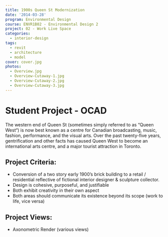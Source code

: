```yaml
---
title: 1900s Queen St Modernization
date: '2014-03-28'
program: Environmental Design
course: ENVR1B02 - Environmental Design 2
project: 02 - Work Live Space
categories:
  - interior-design
tags:
  - revit
  - architecture
  - model
cover: cover.jpg
photos:
  - Overview.jpg
  - Overview-Cutaway-1.jpg
  - Overview-Cutaway-2.jpg
  - Overview-Cutaway-3.jpg
---
```

# Student Project - OCAD
The western end of Queen St (sometimes simply referred to as “Queen West“) is now best known as a centre for Canadian broadcasting, music, fashion, performance, and the visual arts. Over the past twenty-five years, gentrification and other facts has caused Queen West to become an international arts centre, and a major tourist attraction in Toronto.

## Project Criteria:
* Conversion of a two story early 1900’s brick building to a retail / residential reflective of fictional interior designer & sculpture collector.
* Design is cohesive, purposeful, and justifiable
* Both exhibit creativity in their own aspect
* Both areas should communicate its existence beyond its scope (work to life, vice versa)

## Project Views:
* Axonometric Render (various views)
